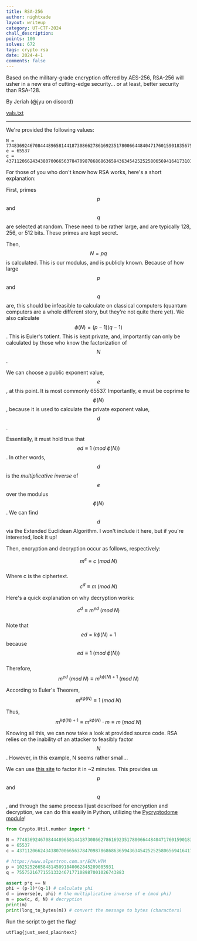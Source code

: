 ```yaml
---
title: RSA-256
author: nightxade
layout: writeup
category: UT-CTF-2024
chall_description:
points: 100
solves: 672
tags: crypto rsa
date: 2024-4-1
comments: false
---
```


Based on the military-grade encryption offered by AES-256, RSA-256 will usher in a new era of cutting-edge security... or at least, better security than RSA-128.

By Jeriah (@jyu on discord)

[vals.txt](https://github.com/Nightxade/ctf-writeups/blob/master/assets/CTFs/UT-CTF-2024/vals.txt)  

---

<script
  src="https://cdn.mathjax.org/mathjax/latest/MathJax.js?config=TeX-AMS-MML_HTMLorMML"
  type="text/javascript">
</script>

We're provided the following values:  

```
N = 77483692467084448965814418730866278616923517800664484047176015901835675610073
e = 65537
c = 43711206624343807006656378470987868686365943634542525258065694164173101323321
```

For those of you who don't know how RSA works, here's a short explanation:  

First, primes $$p$$ and $$q$$ are selected at random. These need to be rather large, and are typically 128, 256, or 512 bits. These primes are kept secret.  

Then, $$N=pq$$ is calculated. This is our modulus, and is publicly known. Because of how large $$p$$ and $$q$$ are, this should be infeasible to calculate on classical computers (quantum computers are a whole different story, but they're not quite there yet). We also calculate $$\phi (N)=(p-1)(q-1)$$. This is Euler's totient. This is kept private, and, importantly can only be calculated by those who know the factorization of $$N$$.  

We can choose a public exponent value, $$e$$, at this point. It is most commonly 65537. Importantly, e must be coprime to $$\phi (N)$$, because it is used to calculate the private exponent value, $$d$$.  

Essentially, it must hold true that $$ed \equiv 1\;(mod\; \phi (N))$$. In other words, $$d$$ is the *multiplicative inverse* of $$e$$ over the modulus $$\phi (N)$$.  We can find $$d$$ via the Extended Euclidean Algorithm. I won't include it here, but if you're interested, look it up!  

Then, encryption and decryption occur as follows, respectively:  

$$m^e \equiv c\; (mod\; N)$$  
Where c is the ciphertext.  
$$c^d \equiv m\; (mod\; N)$$  

Here's a quick explanation on why decryption works:  

$$c^d \equiv m^{ed}\;(mod\;N)$$  
Note that $$ed = k\phi (N) + 1$$ because $$ed \equiv 1\;(mod\; \phi (N))$$  
Therefore,  
$$m^{ed}\;(mod\;N) \equiv m^{k\phi (N) + 1}\;(mod\;N)$$  

According to Euler's Theorem,  
$$m^{k\phi (N)} \equiv 1\;(mod\;N)$$  

Thus,  
$$m^{k\phi (N) + 1} \equiv m^{k\phi (N)} \cdot m \equiv m\;(mod\;N)$$  

Knowing all this, we can now take a look at provided source code. RSA relies on the inability of an attacker to feasibly factor $$N$$. However, in this example, N seems rather small...  

We can use [this site](https://www.alpertron.com.ar/ECM.HTM) to factor it in ~2 minutes. This provides us $$p$$ and $$q$$, and through the same process I just described for encryption and decryption, we can do this easily in Python, utilizing the [Pycryptodome module](https://pypi.org/project/pycryptodome/)!  

```py
from Crypto.Util.number import *

N = 77483692467084448965814418730866278616923517800664484047176015901835675610073
e = 65537
c = 43711206624343807006656378470987868686365943634542525258065694164173101323321

# https://www.alpertron.com.ar/ECM.HTM
p = 1025252665848145091840062845209085931
q = 75575216771551332467177108987001026743883

assert p*q == N
phi = (p-1)*(q-1) # calculate phi
d = inverse(e, phi) # the multiplicative inverse of e (mod phi)
m = pow(c, d, N) # decryption
print(m)
print(long_to_bytes(m)) # convert the message to bytes (characters)
```

Run the script to get the flag!  

    utflag{just_send_plaintext}
